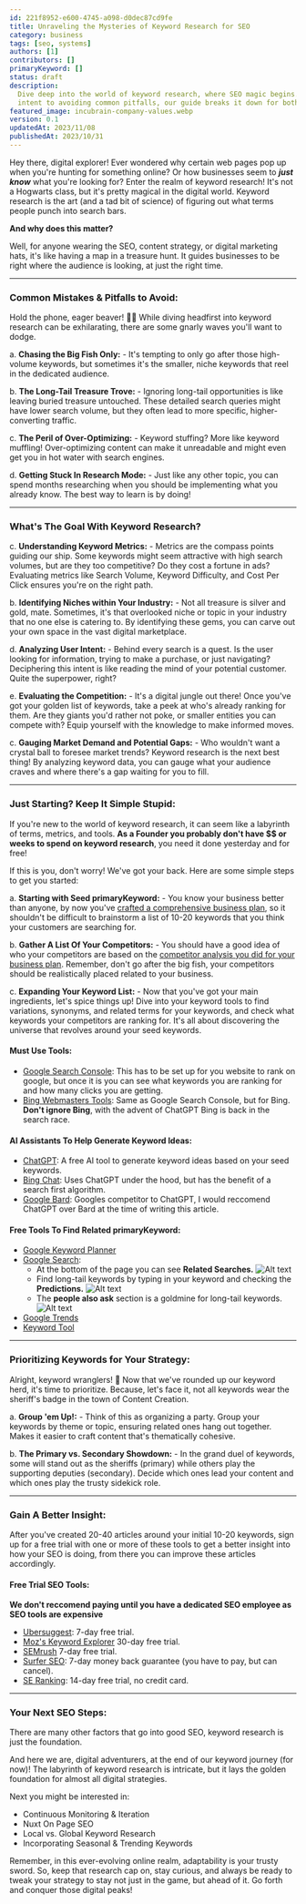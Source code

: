 ```yaml
---
id: 221f8952-e600-4745-a098-d0dec87cd9fe
title: Unraveling the Mysteries of Keyword Research for SEO
category: business
tags: [seo, systems]
authors: [1]
contributors: []
primaryKeyword: []
status: draft
description:
  Dive deep into the world of keyword research, where SEO magic begins. From understanding user
  intent to avoiding common pitfalls, our guide breaks it down for both beginners and pros.
featured_image: incubrain-company-values.webp
version: 0.1
updatedAt: 2023/11/08
publishedAt: 2023/10/31
---
```


<!-- Add our results as proof -->

Hey there, digital explorer! Ever wondered why certain web pages pop up when you're hunting for
something online? Or how businesses seem to **_just know_** what you're looking for? Enter the realm
of keyword research! It's not a Hogwarts class, but it's pretty magical in the digital world.
Keyword research is the art (and a tad bit of science) of figuring out what terms people punch into
search bars.

**And why does this matter?**

Well, for anyone wearing the SEO, content strategy, or digital marketing hats, it's like having a
map in a treasure hunt. It guides businesses to be right where the audience is looking, at just the
right time.

---

### **Common Mistakes & Pitfalls to Avoid:**

Hold the phone, eager beaver! 🚫📱 While diving headfirst into keyword research can be exhilarating,
there are some gnarly waves you'll want to dodge.

a. **Chasing the Big Fish Only:** - It's tempting to only go after those high-volume keywords, but
sometimes it's the smaller, niche keywords that reel in the dedicated audience.

b. **The Long-Tail Treasure Trove:** - Ignoring long-tail opportunities is like leaving buried
treasure untouched. These detailed search queries might have lower search volume, but they often
lead to more specific, higher-converting traffic.

c. **The Peril of Over-Optimizing:** - Keyword stuffing? More like keyword muffling! Over-optimizing
content can make it unreadable and might even get you in hot water with search engines.

d. **Getting Stuck In Research Mode:** - Just like any other topic, you can spend months researching
when you should be implementing what you already know. The best way to learn is by doing!

---

### **What's The Goal With Keyword Research?**

c. **Understanding Keyword Metrics:** - Metrics are the compass points guiding our ship. Some
keywords might seem attractive with high search volumes, but are they too competitive? Do they cost
a fortune in ads? Evaluating metrics like Search Volume, Keyword Difficulty, and Cost Per Click
ensures you're on the right path.

b. **Identifying Niches within Your Industry:** - Not all treasure is silver and gold, mate.
Sometimes, it's that overlooked niche or topic in your industry that no one else is catering to. By
identifying these gems, you can carve out your own space in the vast digital marketplace.

d. **Analyzing User Intent:** - Behind every search is a quest. Is the user looking for information,
trying to make a purchase, or just navigating? Deciphering this intent is like reading the mind of
your potential customer. Quite the superpower, right?

e. **Evaluating the Competition:** - It's a digital jungle out there! Once you've got your golden
list of keywords, take a peek at who's already ranking for them. Are they giants you'd rather not
poke, or smaller entities you can compete with? Equip yourself with the knowledge to make informed
moves.

c. **Gauging Market Demand and Potential Gaps:** - Who wouldn't want a crystal ball to foresee
market trends? Keyword research is the next best thing! By analyzing keyword data, you can gauge
what your audience craves and where there's a gap waiting for you to fill.

---

### **Just Starting? Keep It Simple Stupid:**

If you're new to the world of keyword research, it can seem like a labyrinth of terms, metrics, and
tools. **As a Founder you probably don't have \$$ or weeks to spend on keyword research**, you need
it done yesterday and for free!

If this is you, don't worry! We've got your back. Here are some simple steps to get you started:

a. **Starting with Seed primaryKeyword:** - You know your business better than anyone, by now you've
[crafted a comprehensive business plan](), so it shouldn't be difficult to brainstorm a list of
10-20 keywords that you think your customers are searching for.

b. **Gather A List Of Your Competitors:** - You should have a good idea of who your competitors are
based on the [competitor analysis you did for your business plan](). Remember, don't go after the
big fish, your competitors should be realistically placed related to your business.

c. **Expanding Your Keyword List:** - Now that you've got your main ingredients, let's spice things
up! Dive into your keyword tools to find variations, synonyms, and related terms for your keywords,
and check what keywords your competitors are ranking for. It's all about discovering the universe
that revolves around your seed keywords.

#### **Must Use Tools:**

- [Google Search Console](https://search.google.com/search-console/about): This has to be set up for
  you website to rank on google, but once it is you can see what keywords you are ranking for and
  how many clicks you are getting.
- [Bing Webmasters Tools](https://www.bing.com/webmasters/about): Same as Google Search Console, but
  for Bing. **Don't ignore Bing**, with the advent of ChatGPT Bing is back in the search race.

#### **AI Assistants To Help Generate Keyword Ideas:**

- [ChatGPT](https://app.chatgpt.com/): A free AI tool to generate keyword ideas based on your seed
  keywords.
- [Bing Chat](): Uses ChatGPT under the hood, but has the benefit of a search first algorithm.
- [Google Bard](https://bard.google.com/): Googles competitor to ChatGPT, I would reccomend ChatGPT
  over Bard at the time of writing this article.

#### **Free Tools To Find Related primaryKeyword:**

- [Google Keyword Planner](https://ads.google.com/home/tools/keyword-planner/)
- [Google Search](https://google.com):
  - At the bottom of the page you can see **Related Searches.** ![Alt text](image 'a title')
  - Find long-tail keywords by typing in your keyword and checking the **Predictions.**
    ![Alt text](image 'a title')
  - The **people also ask** section is a goldmine for long-tail keywords.
    ![Alt text](image 'a title')
- [Google Trends](https://trends.google.com/trends/?geo=US)
- [Keyword Tool](https://keywordtool.io/)

---

### **Prioritizing Keywords for Your Strategy:**

Alright, keyword wranglers! 🤠 Now that we've rounded up our keyword herd, it's time to prioritize.
Because, let's face it, not all keywords wear the sheriff's badge in the town of Content Creation.

a. **Group 'em Up!:** - Think of this as organizing a party. Group your keywords by theme or topic,
ensuring related ones hang out together. Makes it easier to craft content that's thematically
cohesive.

b. **The Primary vs. Secondary Showdown:** - In the grand duel of keywords, some will stand out as
the sheriffs (primary) while others play the supporting deputies (secondary). Decide which ones lead
your content and which ones play the trusty sidekick role.

---

### **Gain A Better Insight:**

After you've created 20-40 articles around your initial 10-20 keywords, sign up for a free trial
with one or more of these tools to get a better insight into how your SEO is doing, from there you
can improve these articles accordingly.

#### **Free Trial SEO Tools:**

**We don't reccomend paying until you have a dedicated SEO employee as SEO tools are expensive**

- [Ubersuggest](https://app.neilpatel.com/en/pricing?lang=en): 7-day free trial.
- [Moz's Keyword Explorer](https://moz.com/products/pro/pricing) 30-day free trial.
- [SEMrush](https://www.semrush.com/pricing) 7-day free trial.
- [Surfer SEO](https://surferseo.com/pricing/): 7-day money back guarantee (you have to pay, but can
  cancel).
- [SE Ranking](https://seranking.com/subscription.html): 14-day free trial, no credit card.

---

### **Your Next SEO Steps:**

There are many other factors that go into good SEO, keyword research is just the foundation.

And here we are, digital adventurers, at the end of our keyword journey (for now)! The labyrinth of
keyword research is intricate, but it lays the golden foundation for almost all digital strategies.

Next you might be interested in:

- Continuous Monitoring & Iteration
- Nuxt On Page SEO
- Local vs. Global Keyword Research
- Incorporating Seasonal & Trending Keywords

Remember, in this ever-evolving online realm, adaptability is your trusty sword. So, keep that
research cap on, stay curious, and always be ready to tweak your strategy to stay not just in the
game, but ahead of it. Go forth and conquer those digital peaks!
